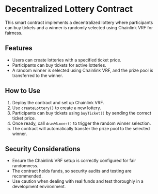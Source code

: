 # Decentralized Lottery Contract

This smart contract implements a decentralized lottery where participants can buy tickets and a winner is randomly selected using Chainlink VRF for fairness.

## Features

- Users can create lotteries with a specified ticket price.
- Participants can buy tickets for active lotteries.
- A random winner is selected using Chainlink VRF, and the prize pool is transferred to the winner.

## How to Use

1. Deploy the contract and set up Chainlink VRF.
2. Use `createLottery()` to create a new lottery.
3. Participants can buy tickets using `buyTicket()` by sending the correct ticket price.
4. Once ready, call `drawWinner()` to trigger the random winner selection.
5. The contract will automatically transfer the prize pool to the selected winner.

## Security Considerations

- Ensure the Chainlink VRF setup is correctly configured for fair randomness.
- The contract holds funds, so security audits and testing are recommended.
- Use caution when dealing with real funds and test thoroughly in a development environment.
